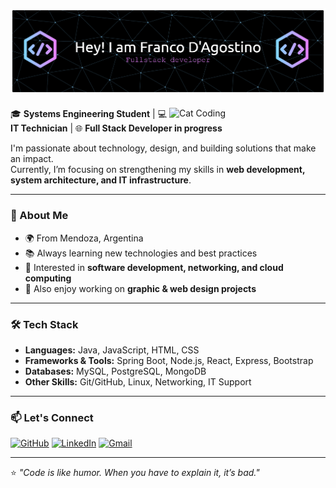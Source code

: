 ![Header](./header-banner.png)
---
<img src="https://media3.giphy.com/media/v1.Y2lkPTc5MGI3NjExZHZyZnRtZGJzaDF6azJlOXVlbWFjOW5qa3NjYnp5YTVsbnA4YzA5aCZlcD12MV9pbnRlcm5hbF9naWZfYnlfaWQmY3Q9Zw/heIX5HfWgEYlW/giphy.gif" alt="Cat Coding" width="250" align="right" />

🎓 **Systems Engineering Student** | 💻 **IT Technician** | 🌐 **Full Stack Developer in progress**  

I'm passionate about technology, design, and building solutions that make an impact.  
Currently, I’m focusing on strengthening my skills in **web development, system architecture, and IT infrastructure**.  

---

### 🚀 About Me
- 🌍 From Mendoza, Argentina  
- 📚 Always learning new technologies and best practices  
- 🔧 Interested in **software development, networking, and cloud computing**  
- 🎨 Also enjoy working on **graphic & web design projects**  

---

### 🛠️ Tech Stack
- **Languages:** Java, JavaScript, HTML, CSS 
- **Frameworks & Tools:** Spring Boot, Node.js, React, Express, Bootstrap  
- **Databases:** MySQL, PostgreSQL, MongoDB  
- **Other Skills:** Git/GitHub, Linux, Networking, IT Support  

---

### 📫 Let's Connect

[![GitHub](https://img.shields.io/github/followers/FranKDagos?label=Follow&style=social)](https://github.com/FranKDagos)
[![LinkedIn](https://img.shields.io/badge/-LinkedIn-blue?style=flat-square&logo=Linkedin&logoColor=white)](https://www.www.linkedin.com/in/franco-d-agostino/)
[![Gmail](https://img.shields.io/badge/-Gmail-D14836?style=flat-square&logo=gmail&logoColor=white)](mailto:francodagostino20@gmail.com)

---

⭐️ _"Code is like humor. When you have to explain it, it’s bad."_  
